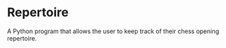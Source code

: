 # Repertoire
A Python program that allows the user to keep track of their chess opening repertoire.
